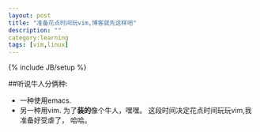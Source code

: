 ```yaml
---
layout: post
title: "准备花点时间玩vim,博客就先这样吧"
description: ""
category:learning 
tags: [vim,linux]
---
```

{% include JB/setup %}

##听说牛人分俩种:
* 一种使用emacs.
* 另一种用vim.
为了**装的**像个牛人，嘿嘿。
这段时间决定花点时间玩玩vim,我准备好受虐了， 哈哈。
